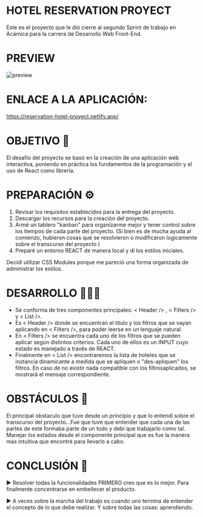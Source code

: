 # HOTEL RESERVATION PROYECT
 Este es el proyecto que le dió cierre al segundo Sprint de trabajo en Acámica para la carrera de Desarrollo Web Front-End.


# PREVIEW


![preview](https://user-images.githubusercontent.com/83677143/127030414-20ca595d-d5c0-4061-a7b9-e47a935e32b9.gif)


# ENLACE A LA APLICACIÓN:

https://reservation-hotel-proyect.netlify.app/




# OBJETIVO 🏅

 El desafío del proyecto se basó en la creación de una aplicación web interactiva, poniendo en práctica los fundamentos de la 
programación y el uso de React como librería.


# PREPARACIÓN ⚙️

1. Revisar los requisitos establecidos para la entrega del proyecto.
2. Descargar los recursos para la creación del proyecto.
3. Armé un tablero "kanban" para organizarme mejor y tener control sobre los tiempos de  cada parte del proyecto. (Si bien es de mucha ayuda
al comienzo, hubieron cosas que se resolvieron o modificaron logicamente sobre el transcurso del proyecto )
4. Preparé un entorno REACT de manera local y di los estilos iniciales. 

Decidí utilizar CSS Modules porque me pareció una forma organizada de administrar los estilos. 



# DESARROLLO 👨🏽‍💻

- Se conforma de tres componentes principales: < Header /> , < Filters /> y < List />. 
- Es < Header /> donde se encuentran el titulo y los filtros que se vayan aplicando en < Filters />, para poder leerse en un lenguaje natural.
- En < Filters /> se encuentra cada uno de los filtros que se pueden aplicar según distintos criterios. Cada uno de ellos es un INPUT cuyo estado es manejado a través de REACT.
- Finalmente en < List /> encontraremos la lista de hoteles que se instancia dinamicante a medida que se apliquen o "des-apliquen" los filtros.
En caso de no existir nada compatible con los filtrosaplicados, se mostrará el mensaje correspondiente.




# OBSTÁCULOS 📕

 El principal obstaculo que tuve desde un principio y que lo entendí sobre el transcurso del proyecto...Fue que tuve que entender que cada una de las partes
de este formaba parte de un todo y debí que trabajarlo como tal. Manejar los estados desde el componente principal que es <App/> fue la manera
mas intuitiva que encontré para llevarlo a cabo. 



# CONCLUSIÓN 📃

▶︎ Resolver todas la funcionalidades PRIMERO creo que es lo mejor. Para finalmente concentrarse en embellecer el producto. 

▶︎ A veces sobre la marcha del trabajo es cuando uno termina de entender el concepto de lo que debe realizar. Y sobre todas las cosas: aprendiendo.






